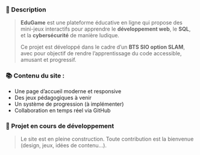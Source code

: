 
### 📝 Description

> **EduGame** est une plateforme éducative en ligne qui propose des mini-jeux interactifs pour apprendre le **développement web**, le **SQL**, et la **cybersécurité** de manière ludique.  
>  
> Ce projet est développé dans le cadre d’un **BTS SIO option SLAM**, avec pour objectif de rendre l’apprentissage du code accessible, amusant et progressif.

### 📚 Contenu du site :
- Une page d’accueil moderne et responsive
- Des jeux pédagogiques à venir
- Un système de progression (à implémenter)
- Collaboration en temps réel via GitHub

### 🚧 Projet en cours de développement

> Le site est en pleine construction. Toute contribution est la bienvenue (design, jeux, idées de contenu…).

